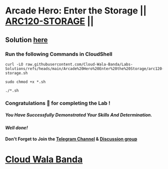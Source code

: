 # Arcade Hero: Enter the Storage || [ARC120-STORAGE](https://www.cloudskillsboost.google/focuses/83838?parent=catalog) ||

## Solution [here](https://youtu.be/PpaExT9BQvg)

### Run the following Commands in CloudShell

```
curl -LO raw.githubusercontent.com/Cloud-Wala-Banda/Labs-Solutions/refs/heads/main/Arcade%20Hero%20Enter%20the%20Storage/arc120-storage.sh

sudo chmod +x *.sh

./*.sh
```

### Congratulations 🎉 for completing the Lab !

##### *You Have Successfully Demonstrated Your Skills And Determination.*

#### *Well done!*

#### Don't Forget to Join the [Telegram Channel](https://t.me/cloudwalabanda) & [Discussion group](https://t.me/cloudwalabandachats)

# [Cloud Wala Banda](https://www.youtube.com/@cloudwalabanda)
